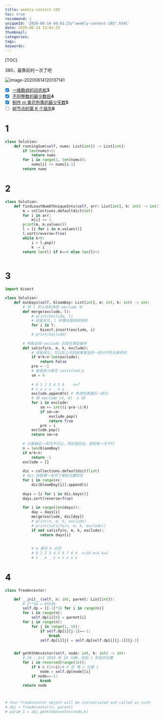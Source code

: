 ```yaml
---
title: weekly-contest-193
toc: true
recommend: 1
uniqueId: '2020-06-14 04:01:23/"weekly-contest-193".html'
date: 2020-06-14 12:01:23
thumbnail:
categories:
tags:
keywords:
---
```


[TOC]



380，最靠前的一次了吧

![image-20200614120137141](https://i.loli.net/2020/06/14/QGMqoUYwNjgmxkO.png)



- [x] [一维数组的动态和](https://leetcode-cn.com/contest/weekly-contest-193/problems/running-sum-of-1d-array/)**3**
- [x] [不同整数的最少数目](https://leetcode-cn.com/contest/weekly-contest-193/problems/least-number-of-unique-integers-after-k-removals/)**4**
- [x] [制作 m 束花所需的最少天数](https://leetcode-cn.com/contest/weekly-contest-193/problems/minimum-number-of-days-to-make-m-bouquets/)**5**
- [ ] [树节点的第 K 个祖先](https://leetcode-cn.com/contest/weekly-contest-193/problems/kth-ancestor-of-a-tree-node/)**6**

<!--more-->



# 1

```python
class Solution:
    def runningSum(self, nums: List[int]) -> List[int]:
        if len(nums)<2:
            return nums
        for i in range(1, len(nums)):
            nums[i] += nums[i-1]
        return nums
```

# 2

```python
class Solution:
    def findLeastNumOfUniqueInts(self, arr: List[int], k: int) -> int:
        m = collections.defaultdict(int)
        for i in arr:
            m[i] += 1
        print(m, m.values())
        l = [i for i in m.values()]
        l.sort(reverse=True)
        while k>0:
            i = l.pop()
            k -= i
        return len(l) if k==0 else len(l)+1
        
```


# 3

```python
import bisect

class Solution:
    def minDays(self, bloomDay: List[int], m: int, k: int) -> int:
        # 将 l 并入排好序的 exclude 中
        def merge(exclude, l):
            # print(exclude, l)
            # 还能优化，l 好像也是排好序的
            for i in l:
                bisect.insort(exclude, i)
            # print(exclude)
                
        # 判断去除 exclude 后是否满足条件
        def satisfy(n, m, k, exclude):
            # 还能优化，可以在上次的结果里去除一部分不符合条件的
            if m*k>n-len(exclude):
                return False
            pre = -1
            # 能收多少束花 satisfied_m
            sm = 0
            
            # 0 1 2 3 4 5 6    n=7
            # x x x x _ x x
            exclude.append(n) # 考虑列表最后一部分
            # 若 exclude [4, 6]  n 10
            for i in exclude:
                sm += int((i-pre-1)/k)
                if sm>=m:
                    exclude.pop()
                    return True
                pre = i
            exclude.pop()
            return sm>=m
        
        # 计算最后一天可不可以，然后倒回去，直到有一天不行
        n = len(bloomDay)
        if m*k>n:
            return -1
        exclude = []
        
        dic = collections.defaultdict(list)
        # dic 存放哪一天开了哪些位置的花
        for i in range(n):
            dic[bloomDay[i]].append(i)
            
        days = [i for i in dic.keys()]
        days.sort(reverse=True)
        
        for i in range(len(days)):
            day = days[i]
            merge(exclude, dic[day])
            # print(n, m, k, exclude)
            # print(satisfy(n, m, k, exclude))
            if not satisfy(n, m, k, exclude):
                return days[i]
        
        
            # m 束花 k 朵花
            # 0 1 2 3 4 5 6 7 8 9  n=10 m=4 k=2
            # x _ x _ x x x x x x

```

# 4



```python
class TreeAncestor:

    def __init__(self, n: int, parent: List[int]):
        # 2**16 = 65536
        self.dp = [[-1]*16 for i in range(n)]
        for i in range(n):
            self.dp[i][0] = parent[i]
        for i in range(n):
            for j in range(1, 16):
                if self.dp[i][j-1]==-1:
                    break
                self.dp[i][j] = self.dp[self.dp[i][j-1]][j-1]


    def getKthAncestor(self, node: int, k: int) -> int:
        # 10 : 8+2 1010 将 10 分解，找到 1 所在的位置
        for i in reversed(range(16)):
            if k & (1<<i):# k 在 第 i 位是 1
                node = self.dp[node][i]
            if node==-1:
                break
        return node



# Your TreeAncestor object will be instantiated and called as such:
# obj = TreeAncestor(n, parent)
# param_1 = obj.getKthAncestor(node,k)
```

